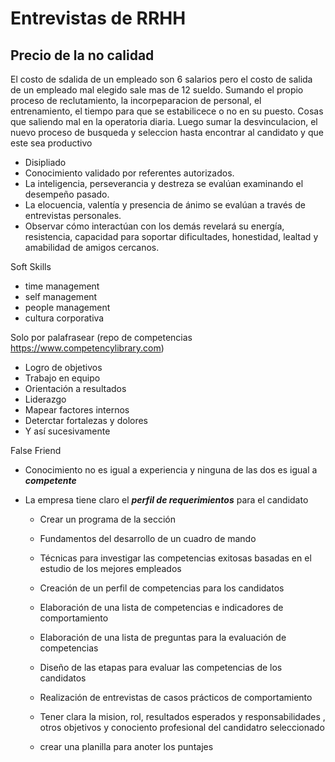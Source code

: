 
# Entrevistas de RRHH

## Precio de la no calidad
El costo de sdalida de un empleado son 6 salarios pero el costo de salida de un empleado mal elegido sale mas de 12 sueldo. 
Sumando el propio proceso de reclutamiento, la incorpeparacion de personal, el entrenamiento, el tiempo para que se estabilicece o no en su puesto. Cosas que saliendo mal en la operatoria diaria.
Luego sumar la desvinculacion, el nuevo proceso de busqueda y seleccion hasta encontrar al candidato y que este sea productivo

- Disipliado
- Conocimiento validado por referentes autorizados.
- La inteligencia, perseverancia y destreza se evalúan examinando el desempeño pasado.
- La elocuencia, valentía y presencia de ánimo se evalúan a través de entrevistas personales.
- Observar cómo interactúan con los demás revelará su energía, resistencia, capacidad para soportar dificultades, honestidad, lealtad y amabilidad de amigos cercanos.

Soft Skills
- time management
- self management
- people management
- cultura corporativa

Solo por palafrasear (repo de competencias https://www.competencylibrary.com)
- Logro de objetivos
- Trabajo en equipo
- Orientación a resultados
- Liderazgo
- Mapear factores internos 
- Deterctar fortalezas y dolores
- Y así sucesivamente

False Friend
- Conocimiento no es igual a experiencia y ninguna de las dos es igual a ***competente***
- La empresa tiene claro el ***perfil de requerimientos*** para el candidato

    - Crear un programa de la sección
    - Fundamentos del desarrollo de un cuadro de mando
    - Técnicas para investigar las competencias exitosas basadas en el estudio de los mejores empleados
    - Creación de un perfil de competencias para los candidatos
    - Elaboración de una lista de competencias e indicadores de comportamiento
    - Elaboración de una lista de preguntas para la evaluación de competencias
    - Diseño de las etapas para evaluar las competencias de los candidatos
    - Realización de entrevistas de casos prácticos de comportamiento
 
    - Tener clara la mision, rol, resultados esperados y responsabilidades , otros objetivos y conociento profesional del candidatro seleccionado
    - crear una planilla para anoter los puntajes
